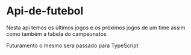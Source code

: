 # Api-de-futebol
Nesta api temos os últimos jogos e os próximos jogos de um time assim como também a tabela do campeonatos


Futuramento o mesmo sera passado para TypeScript
